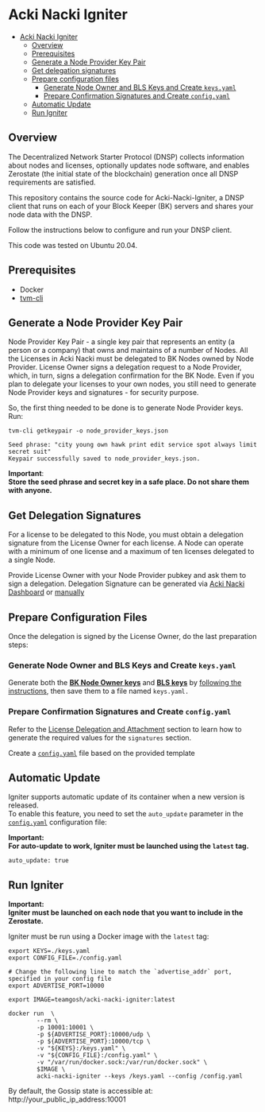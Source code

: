# Acki Nacki Igniter

- [Acki Nacki Igniter](#acki-nacki-igniter)
  - [Overview](#overview)
  - [Prerequisites](#prerequisites)
  - [Generate a Node Provider Key Pair](#generate-a-node-provider-key-pair)
  - [Get delegation signatures](#get-delegation-signatures)
  - [Prepare configuration files](#prepare-configuration-files)
    - [Generate Node Owner and BLS  Keys and Create `keys.yaml`](#generate-node-owner-and-bls--keys-and-create-keysyaml)
    - [Prepare Confirmation Signatures and Create `config.yaml`](#prepare-confirmation-signatures-and-create-configyaml)
  - [Automatic Update](#automatic-update)
  - [Run Igniter](#run-igniter)

## Overview

The Decentralized Network Starter Protocol (DNSP) collects information about nodes and licenses, optionally updates node software, and enables Zerostate (the initial state of the blockchain) generation once all DNSP requirements are satisfied.

This repository contains the source code for Acki-Nacki-Igniter, a DNSP client that runs on each of your Block Keeper (BK) servers and shares your node data with the DNSP.

Follow the instructions below to configure and run your DNSP client.

This code was tested on Ubuntu 20.04.

## Prerequisites

- Docker 
- [tvm-cli](https://dev.ackinacki.com/how-to-deploy-a-multisig-wallet#create-a-wallet-1) 

## Generate a Node Provider Key Pair

Node Provider Key Pair - a single key pair that represents an entity (a person or a company) that owns and maintains of a number of Nodes. 
All the Licenses in Acki Nacki must be delegated to BK Nodes owned by Node Provider.
License Owner signs a delegation request to a Node Provider, which, in turn, signs a delegation confirmation for the BK Node.
Even if you plan to delegate your licenses to your own nodes, you still need to generate Node Provider keys and signatures - for security purpose.

So, the first thing needed to be done is to generate Node Provider keys.  
Run:

```
tvm-cli getkeypair -o node_provider_keys.json

Seed phrase: "city young own hawk print edit service spot always limit secret suit"
Keypair successfully saved to node_provider_keys.json.
```

**Important**:  
**Store the seed phrase and secret key in a safe place. Do not share them with anyone.**

## Get Delegation Signatures

For a license to be delegated to this Node, you must obtain a delegation signature from the License Owner for each license.
A Node can operate with a minimum of one license and a maximum of ten licenses delegated to a single Node.

Provide License Owner with your Node Provider pubkey and ask them to sign a delegation.
Delegation Signature can be generated via [Acki Nacki Dashboard](hhttps://dashboard.ackinacki.com/licenses) or [manually](./docs/Manual_license_delegation.md)

## Prepare Configuration Files

Once the delegation is signed by the License Owner, do the last preparation steps:

### Generate Node Owner and BLS  Keys and Create `keys.yaml`

Generate both the [**BK Node Owner keys**](https://docs.ackinacki.com/glossary#bk-node-owner-keys) and [**BLS keys**](https://docs.ackinacki.com/glossary#bls-keys) by [following the instructions](docs/Keys_generation.md), then save them to a file named `keys.yaml.`

### Prepare Confirmation Signatures and Create `config.yaml`

Refer to the [License Delegation and Attachment](docs/License_attachment.md) section to learn how to generate the required values for the `signatures` section.

Create a [`config.yaml`](./config-template.yaml) file based on the provided template

## Automatic Update

Igniter supports automatic update of its container when a new version is released.  
To enable this feature, you need to set the `auto_update` parameter in the [`config.yaml`](./config-template.yaml#L16) configuration file:

**Important:**  
**For auto-update to work, Igniter must be launched using the `latest` tag.**

```
auto_update: true
```

## Run Igniter

**Important:**  
**Igniter must be launched on each node that you want to include in the Zerostate.**

Igniter must be run using a Docker image with the `latest` tag:

```
export KEYS=./keys.yaml
export CONFIG_FILE=./config.yaml

# Change the following line to match the `advertise_addr` port, specified in your config file
export ADVERTISE_PORT=10000

export IMAGE=teamgosh/acki-nacki-igniter:latest

docker run  \
        --rm \
        -p 10001:10001 \
        -p ${ADVERTISE_PORT}:10000/udp \
        -p ${ADVERTISE_PORT}:10000/tcp \
        -v "${KEYS}:/keys.yaml" \
        -v "${CONFIG_FILE}:/config.yaml" \
        -v "/var/run/docker.sock:/var/run/docker.sock" \
        $IMAGE \
        acki-nacki-igniter --keys /keys.yaml --config /config.yaml
```

By default, the Gossip state is accessible at:  
http://your_public_ip_address:10001
